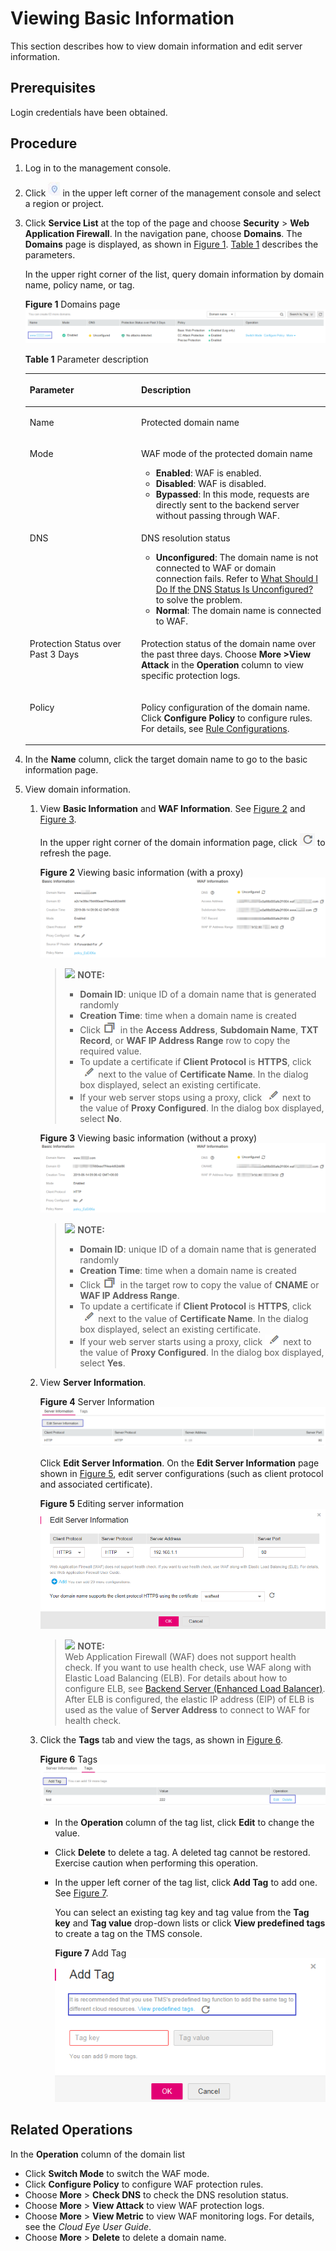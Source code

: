 # Viewing Basic Information<a name="waf_01_0020"></a>

This section describes how to view domain information and edit server information.

## Prerequisites<a name="section558884313202"></a>

Login credentials have been obtained.

## Procedure<a name="section47859253215"></a>

1.  Log in to the management console.
2.  Click  ![](figures/icon-region.png)  in the upper left corner of the management console and select a region or project.
3.  Click  **Service List**  at the top of the page and choose  **Security**  \>  **Web Application Firewall**. In the navigation pane, choose  **Domains**. The  **Domains**  page is displayed, as shown in  [Figure 1](#fig1378145118527).  [Table 1](#table147842051135211)  describes the parameters.

    In the upper right corner of the list, query domain information by domain name, policy name, or tag.

    **Figure  1**  Domains page<a name="fig1378145118527"></a>  
    ![](figures/domains-page.png "domains-page")

    **Table  1**  Parameter description

    <a name="table147842051135211"></a>
    <table><thead align="left"><tr id="row7782051165217"><th class="cellrowborder" valign="top" width="37.11%" id="mcps1.2.3.1.1"><p id="p5781251175210"><a name="p5781251175210"></a><a name="p5781251175210"></a>Parameter</p>
    </th>
    <th class="cellrowborder" valign="top" width="62.89%" id="mcps1.2.3.1.2"><p id="p117811751185217"><a name="p117811751185217"></a><a name="p117811751185217"></a>Description</p>
    </th>
    </tr>
    </thead>
    <tbody><tr id="row15782195116525"><td class="cellrowborder" valign="top" width="37.11%" headers="mcps1.2.3.1.1 "><p id="p11782851115217"><a name="p11782851115217"></a><a name="p11782851115217"></a>Name</p>
    </td>
    <td class="cellrowborder" valign="top" width="62.89%" headers="mcps1.2.3.1.2 "><p id="p19782175110522"><a name="p19782175110522"></a><a name="p19782175110522"></a>Protected domain name</p>
    </td>
    </tr>
    <tr id="row107831051145219"><td class="cellrowborder" valign="top" width="37.11%" headers="mcps1.2.3.1.1 "><p id="p978245135210"><a name="p978245135210"></a><a name="p978245135210"></a>Mode</p>
    </td>
    <td class="cellrowborder" valign="top" width="62.89%" headers="mcps1.2.3.1.2 "><p id="p27821751155220"><a name="p27821751155220"></a><a name="p27821751155220"></a>WAF mode of the protected domain name</p>
    <a name="ul87831351155214"></a><a name="ul87831351155214"></a><ul id="ul87831351155214"><li><span class="parmvalue" id="parmvalue20374113365019"><a name="parmvalue20374113365019"></a><a name="parmvalue20374113365019"></a><b>Enabled</b></span>: WAF is enabled.</li><li><span class="parmvalue" id="parmvalue28710829111810"><a name="parmvalue28710829111810"></a><a name="parmvalue28710829111810"></a><b>Disabled</b></span>: WAF is disabled.</li><li><span class="parmvalue" id="parmvalue394717218275"><a name="parmvalue394717218275"></a><a name="parmvalue394717218275"></a><b>Bypassed</b></span>: In this mode, requests are directly sent to the backend server without passing through WAF.</li></ul>
    </td>
    </tr>
    <tr id="row478315116526"><td class="cellrowborder" valign="top" width="37.11%" headers="mcps1.2.3.1.1 "><p id="p17783105135211"><a name="p17783105135211"></a><a name="p17783105135211"></a>DNS</p>
    </td>
    <td class="cellrowborder" valign="top" width="62.89%" headers="mcps1.2.3.1.2 "><p id="p15783251155213"><a name="p15783251155213"></a><a name="p15783251155213"></a>DNS resolution status</p>
    <a name="ul478345116523"></a><a name="ul478345116523"></a><ul id="ul478345116523"><li><strong id="b33911916711"><a name="b33911916711"></a><a name="b33911916711"></a>Unconfigured</strong>: The domain name is not connected to WAF or domain connection fails. Refer to <a href="what-should-i-do-if-the-dns-status-is-unconfigured.md">What Should I Do If the DNS Status Is Unconfigured?</a> to solve the problem.</li><li><strong id="b61076368385"><a name="b61076368385"></a><a name="b61076368385"></a>Normal</strong>: The domain name is connected to WAF.</li></ul>
    </td>
    </tr>
    <tr id="row1378315513523"><td class="cellrowborder" valign="top" width="37.11%" headers="mcps1.2.3.1.1 "><p id="p7783451205220"><a name="p7783451205220"></a><a name="p7783451205220"></a>Protection Status over Past 3 Days</p>
    </td>
    <td class="cellrowborder" valign="top" width="62.89%" headers="mcps1.2.3.1.2 "><p id="p167835516520"><a name="p167835516520"></a><a name="p167835516520"></a>Protection status of the domain name over the past three days. Choose <strong id="b62357357308"><a name="b62357357308"></a><a name="b62357357308"></a>More &gt;View Attack</strong> in the <strong id="b79611239203020"><a name="b79611239203020"></a><a name="b79611239203020"></a>Operation</strong> column to view specific protection logs.</p>
    </td>
    </tr>
    <tr id="row137841551105220"><td class="cellrowborder" valign="top" width="37.11%" headers="mcps1.2.3.1.1 "><p id="p1878445145210"><a name="p1878445145210"></a><a name="p1878445145210"></a>Policy</p>
    </td>
    <td class="cellrowborder" valign="top" width="62.89%" headers="mcps1.2.3.1.2 "><p id="p47841051115212"><a name="p47841051115212"></a><a name="p47841051115212"></a>Policy configuration of the domain name. Click <strong id="b18736245174219"><a name="b18736245174219"></a><a name="b18736245174219"></a>Configure Policy</strong> to configure rules. For details, see <a href="rule_configurations.rst">Rule Configurations</a>.</p>
    </td>
    </tr>
    </tbody>
    </table>

4.  In the  **Name**  column, click the target domain name to go to the basic information page.
5.  View domain information.
    1.  View  **Basic Information**  and  **WAF Information**. See  [Figure 2](#fig1902122615546)  and  [Figure 3](#fig16903112618542).

        In the upper right corner of the domain information page, click  ![](figures/icon-refresh.png)  to refresh the page.

        **Figure  2**  Viewing basic information \(with a proxy\)<a name="fig1902122615546"></a>  
        ![](figures/viewing-basic-information-(with-a-proxy).png "viewing-basic-information-(with-a-proxy)")

        >![](/images/icon-note.gif) **NOTE:**   
        >-   **Domain ID**: unique ID of a domain name that is generated randomly  
        >-   **Creation Time**: time when a domain name is created  
        >-   Click  ![](figures/icon-copy.png)  in the  **Access Address**,  **Subdomain Name**,  **TXT Record**, or  **WAF IP Address Range**  row to copy the required value.  
        >-   To update a certificate if  **Client Protocol**  is  **HTTPS**, click  ![](figures/icon-edit.png)  next to the value of  **Certificate Name**. In the dialog box displayed, select an existing certificate.  
        >-   If your web server stops using a proxy, click  ![](figures/icon-edit.png)  next to the value of  **Proxy Configured**. In the dialog box displayed, select  **No**.  

        **Figure  3**  Viewing basic information \(without a proxy\)<a name="fig16903112618542"></a>  
        ![](figures/viewing-basic-information-(without-a-proxy).png "viewing-basic-information-(without-a-proxy)")

        >![](/images/icon-note.gif) **NOTE:**   
        >-   **Domain ID**: unique ID of a domain name that is generated randomly  
        >-   **Creation Time**: time when a domain name is created  
        >-   Click  ![](figures/icon-copy.png)  in the target row to copy the value of  **CNAME**  or  **WAF IP Address Range**.  
        >-   To update a certificate if  **Client Protocol**  is  **HTTPS**, click  ![](figures/icon-edit.png)  next to the value of  **Certificate Name**. In the dialog box displayed, select an existing certificate.  
        >-   If your web server starts using a proxy, click  ![](figures/icon-edit.png)  next to the value of  **Proxy Configured**. In the dialog box displayed, select  **Yes**.  

    2.  View  **Server Information**.

        **Figure  4**  Server Information<a name="fig104141220121620"></a>  
        ![](figures/server-information.png "server-information")

        Click  **Edit Server Information**. On the  **Edit Server Information**  page shown in  [Figure 5](#fig3368635172714), edit server configurations \(such as client protocol and associated certificate\).

        **Figure  5**  Editing server information<a name="fig3368635172714"></a>  
        ![](figures/editing-server-information.png "editing-server-information")

        >![](/images/icon-note.gif) **NOTE:**   
        >Web Application Firewall \(WAF\) does not support health check. If you want to use health check, use WAF along with Elastic Load Balancing \(ELB\). For details about how to configure ELB, see  [Backend Server \(Enhanced Load Balancer\)](https://docs.otc.t-systems.com/en-us/usermanual/elb/en-us_topic_0052569729.html). After ELB is configured, the elastic IP address \(EIP\) of ELB is used as the value of  **Server Address**  to connect to WAF for health check.  

    3.  Click the  **Tags**  tab and view the tags, as shown in  [Figure 6](#fig1814661617294).

        **Figure  6**  Tags<a name="fig1814661617294"></a>  
        ![](figures/tags.png "tags")

        -   In the  **Operation**  column of the tag list, click  **Edit**  to change the value.
        -   Click  **Delete**  to delete a tag. A deleted tag cannot be restored. Exercise caution when performing this operation.
        -   In the upper left corner of the tag list, click  **Add Tag**  to add one. See  [Figure 7](#fig0811031133312).

            You can select an existing tag key and tag value from the  **Tag key**  and  **Tag value**  drop-down lists or click  **View predefined tags**  to create a tag on the TMS console.

            **Figure  7**  Add Tag<a name="fig0811031133312"></a>  
            ![](figures/add-tag.png "add-tag")




## Related Operations<a name="section125161643628"></a>

In the  **Operation**  column of the domain list

-   Click  **Switch Mode**  to switch the WAF mode.
-   Click  **Configure Policy**  to configure WAF protection rules.
-   Choose  **More**  \>  **Check DNS**  to check the DNS resolution status.
-   Choose  **More**  \>  **View Attack**  to view WAF protection logs.
-   Choose  **More**  \>  **View Metric**  to view WAF monitoring logs. For details, see the  _Cloud Eye User Guide_.
-   Choose  **More**  \>  **Delete**  to delete a domain name.

